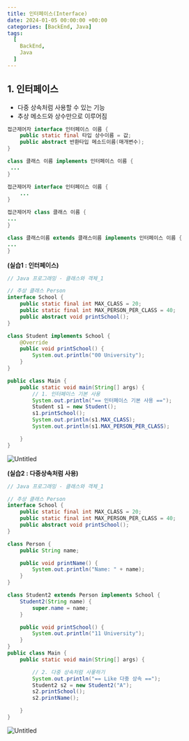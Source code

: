 ```yaml
---
title: 인터페이스(Interface)
date: 2024-01-05 00:00:00 +00:00
categories: [BackEnd, Java]
tags:
  [
    BackEnd,
    Java
  ]
---
```


## 1. 인터페이스

- 다중 상속처럼 사용할 수 있는 기능
- 추상 메소드와 상수만으로 이루어짐

```java
접근제어자 interface 인터페이스 이름 {
	public static final 타입 상수이름 = 값;
	public abstract 반환타입 메소드이름(매개변수);
}

class 클래스 이름 implements 인터페이스 이름 {
 ...
}
```

```java
접근제어자 interface 인터페이스 이름 {
	...
}

접근제어자 class 클래스 이름 {
...
}

class 클래스이름 extends 클래스이름 implements 인터페이스 이름 {
...
}
```

**(실습1 : 인터페이스)**

```java
// Java 프로그래밍 - 클래스와 객체_1

// 추상 클래스 Person
interface School {
    public static final int MAX_CLASS = 20;
    public static final int MAX_PERSON_PER_CLASS = 40;
    public abstract void printSchool();
}

class Student implements School {
    @Override
    public void printSchool() {
        System.out.println("00 University");
    }
}

public class Main {
    public static void main(String[] args) {
        // 1. 인터페이스 기본 사용
        System.out.println("== 인터페이스 기본 사용 ==");
        Student s1 = new Student();
        s1.printSchool();
        System.out.println(s1.MAX_CLASS);
        System.out.println(s1.MAX_PERSON_PER_CLASS);

    }
}
```

![Untitled](https://prod-files-secure.s3.us-west-2.amazonaws.com/97f8f071-477d-4db3-a9c0-4dad109b848c/177a8869-1127-4b1b-93d2-c092ce33def9/Untitled.png)

**(실습2 : 다중상속처럼 사용)**

```java
// Java 프로그래밍 - 클래스와 객체_1

// 추상 클래스 Person
interface School {
    public static final int MAX_CLASS = 20;
    public static final int MAX_PERSON_PER_CLASS = 40;
    public abstract void printSchool();
}

class Person {
    public String name;

    public void printName() {
        System.out.println("Name: " + name);
    }
}

class Student2 extends Person implements School {
    Student2(String name) {
        super.name = name;
    }

    public void printSchool() {
        System.out.println("11 University");
    }
}
public class Main {
    public static void main(String[] args) {

        // 2. 다중 상속처럼 사욯하기
        System.out.println("== Like 다중 상속 ==");
        Student2 s2 = new Student2("A");
        s2.printSchool();
        s2.printName();

    }
}
```

![Untitled](https://prod-files-secure.s3.us-west-2.amazonaws.com/97f8f071-477d-4db3-a9c0-4dad109b848c/3ad86e10-79dd-4f19-bac7-d458e8921a82/Untitled.png)